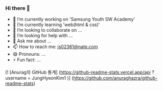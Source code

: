 ### Hi there 👋

- 🔭 I’m currently working on 'Samsung Youth SW Academy'
- 🌱 I’m currently learning 'web(html & css)'
- 👯 I’m looking to collaborate on ...
- 🤔 I’m looking for help with ...
- 💬 Ask me about ...
- 📫 How to reach me: js02361@nate.com
- 😄 Pronouns: ...
- ⚡ Fun fact: ...

[! [Anurag의 GitHub 통계] (https://github-readme-stats.vercel.app/api ? username = JungHyeonKim1 )] (https://github.com/anuraghazra/github-readme-stats)
